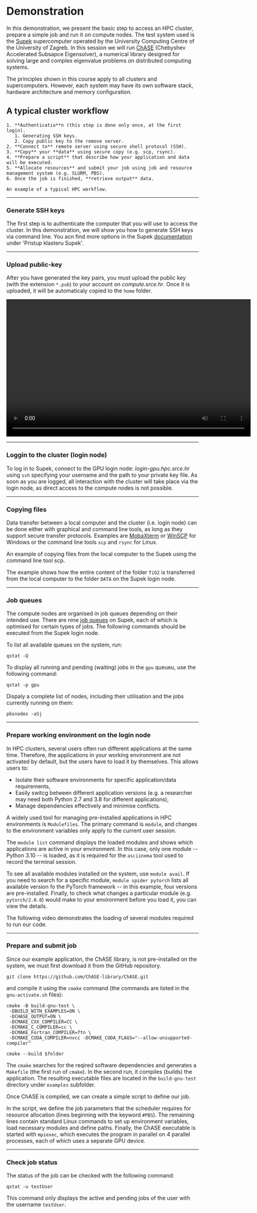 # Demonstration

<!--
## Hrvatski centar kompentencija za HPC

[HR HPC CC](https://www.hpc-cc.hr/) uspostavljen je u sklopu projekta EuroCC (2020 - 2022) kao dio mreže nacionalnih centara kompetencija za HPC u 33 države članice Zajedničkog poduzeća za europsko računarstvo visokih performansi (EuroHPC JU).

One-Stop-Shop za HPC
- podrška korisnicima u korištenju HPC resursa
- razvoj novih kompetencija iz HPC područja
- suradnja akademske zajednice i gospodarstva
- izgradnja europskog HPC ekosustava

HR HPC CC trenutno djeluje u sklopu projekta EuroCC 2 (2023 - 2025) čiji je cilj daljnje promicanje korištenja HPC-a na nacionalnoj razini identificiranjem relevantnih korisnika.

```{figure} ../img/eurocc-map.png

```
-->

In this demonstration, we present the basic step to access an HPC cluster, prepare a simple job and run it on compute nodes. The test system used is the [Supek](HPC-infra.md) supercomputer operated by the University Computing Centre of the University of Zagreb. In this session we will run [ChASE](https://github.com/ChASE-library/ChASE) (Chebyshev Accelerated Subsapce Eigensolver), a numerical library designed for solving large and complex eigenvalue problems on distributed computing systems.

The principles shown in this course apply to all clusters and supercomputers. However, each system may have its own software stack, hardware architecture and memory configuration.


## A typical cluster workflow

```{callout} The basic steps are the following:
1. **Authenticatio**n (this step is done only once, at the first login).
   1. Generating SSH keys.
   2. Copy public key to the remove server.
2. **Connect to** remote server using secure shell protocol (SSH).
3. **Copy** your **data** using secure copy (e.g. scp, rsync).
4. **Prepare a script** that describe how your application and data will be executed.
5. **Allocate resources** and submit your job using job and resource management system (e.g. SLURM, PBS).
6. Once the job is finished, **retrieve output** data.
```

```{figure} ../img/demo-run.png
An example of a typical HPC workflow.
```

---
### Generate SSH keys

The first step is to authenticate the computer that you will use to access the cluster. In this demonstration, we will show you how to generate SSH keys via command line. You acn find more options in the Supek [documentation](https://wiki.srce.hr/pages/viewpage.action?pageId=121966392) under 'Pristup klasteru Supek'.

<link rel="stylesheet" type="text/css" href="../../_static/asciinema-player.css" />
<body>
  <div id="sshkey-gen"></div>
  <script src="../../_static/asciinema-player.min.js"></script>
  <script>
    AsciinemaPlayer.create('../../extra/keygen.cast', document.getElementById('sshkey-gen'), {
      loop: false,
      fit: "width",
      terminalFontSize: 'medium',
      cols: 100,
      rows: 30,
      });
  </script>
</body>


---
### Upload public-key

After you have generated the key pairs, you must upload the public key (with the extension `*.pub`) to your account on *compute.srce.hr*. Once it is uploaded, it will be automaticaly copied to the `home` folder.
<body>
  <video width="640" height="360" controls>
    <source src="../../extra/add-key-to-supek.webm" type="video/webm">
    Your browser does not support the video tag.
  </video>
</body>

---
### Loggin to the cluster (login node)

To log in to Supek, connect to the GPU login node: *login-gpu.hpc.srce.hr* using `ssh` specifying your username and the path to your private key file.
As soon as you are logged, all interaction with the cluster will take place via the login node, as direct access to the compute nodes is not possible.

<link rel="stylesheet" type="text/css" href="../../_static/asciinema-player.css" />
<body>
  <div id="login-supek"></div>
  <script src="../../_static/asciinema-player.min.js"></script>
  <script>
    AsciinemaPlayer.create('../../extra/login-supek.cast', document.getElementById('login-supek'), {
      loop: false,
      fit: "width",
      terminalFontSize: 'medium',
      cols: 100,
      rows: 30,
      });
  </script>
</body>

---
### Copying files

Data transfer between a local computer and the cluster (i.e. login node) can be done either with graphical and command line  tools, as long as they support secure transfer protocols. Examples are [MobaXterm](https://mobaxterm.mobatek.net/) or [WinSCP](https://winscp.net/eng/download.php) for Windows or the command line tools `scp` and `rsync` for Linux.

An example of copying files from the local computer to the Supek using the command line tool scp.

<link rel="stylesheet" type="text/css" href="../../_static/asciinema-player.css" />
<body>
  <div id="copy-supek"></div>
  <script src="../../_static/asciinema-player.min.js"></script>
  <script>
    AsciinemaPlayer.create('../../extra/copy.cast', document.getElementById('copy-supek'), {
      loop: false,
      fit: "width",
      terminalFontSize: 'medium',
      cols: 100,
      rows: 30,
      });
  </script>
</body>

The example shows how the entire content of the folder `TiO2` is transferred from the local computer to the folder `DATA` on the Supek login node.

---
### Job queues

The compute nodes are organised in job queues depending on their intended use. There are nine [job queues](https://wiki.srce.hr/pages/viewpage.action?pageId=121966239) on Supek, each of which is optimised for certain types of jobs. 
The following commands should be executed from the Supek login node.

To list all available queues on the system, run:
```
qstat -Q
```

To display all running and pending (waiting) jobs in the `gpu` queueu, use the following command:

```
qstat -p gpu
```

Dispaly a complete list of nodes, including their utilisation and the jobs currently running on them:
```
pbsnodes -aSj
```


---
### Prepare working environment on the login node

In HPC clusters, several users often run different applications at the same time. Therefore, the applications in your working environment are not activated by default, but the users have to load it by themselves. This allows users to:
- Isolate their software environments for specific application/data requirements,
- Easily switcg between different application versions (e.g. a researcher may need both Python 2.7 and 3.8 for different applications),
- Manage dependencies effectively and minimise conflicts.

A widely used tool for managing pre-installed applications in HPC environments is `Modulefiles`. The primary command is `module`, and changes to the environment variables only apply to the current user session.

<link rel="stylesheet" type="text/css" href="../../_static/asciinema-player.css" />
<body>
  <div id="module-supek"></div>
  <script src="../../_static/asciinema-player.min.js"></script>
  <script>
    AsciinemaPlayer.create('../../extra/module.cast', document.getElementById('module-supek'), {
      loop: false,
      fit: "width",
      terminalFontSize: 'medium',
      cols: 100,
      rows: 30,
      });
  </script>
</body>

The `module list` command displays the loaded modules and shows which applications are active in your environment. In this case, only one module -- Python 3.10 -- is loaded, as it is required for the `asciinema` tool used to record the terminal session. 

To see all available modules installed on the system, use `module avail`. If you need to search for a specific module, `module spider pytorch` lists all available version fo the PyTorch framework -- in this example, four versions are pre-installed. Finally, to check what changes a particular module (e.g. `pytorch/2.0.0`) would make to your environment before you load it, you can view the details. 

The following video demonstrates the loading of several modules required to run our code.

<link rel="stylesheet" type="text/css" href="../../_static/asciinema-player.css" />
<body>
  <div id="load-modules-supek"></div>
  <script src="../../_static/asciinema-player.min.js"></script>
  <script>
    AsciinemaPlayer.create('../../extra/load-module.cast', document.getElementById('load-modules-supek'), {
      loop: false,
      fit: "width",
      terminalFontSize: 'medium',
      cols: 100,
      rows: 30,
      });
  </script>
</body>

---
### Prepare and submit job

Since our example application, the ChASE library, is not pre-installed on the system, we must first download it from the GitHub repository.
```
git clone https://github.com/ChASE-library/ChASE.git
```
and compile it using the `cmake` command (the commands are listed in the `gnu-activate.sh` files): 
```
cmake -B build-gnu-test \
 -DBUILD_WITH_EXAMPLES=ON \
 -DCHASE_OUTPUT=ON \
 -DCMAKE_CXX_COMPILER=CC \
 -DCMAKE_C_COMPILER=cc \
 -DCMAKE_Fortran_COMPILER=ftn \
 -DCMAKE_CUDA_COMPILER=nvcc -DCMAKE_CUDA_FLAGS="--allow-unsupported-compiler"

cmake --build $folder
```

The `cmake` searches for the reqired software dependencies and generates a `Makefile` (the first run of `cmake`). In the second run, it compiles (builds) the application. The resulting executable files are located in the `build-gnu-test` directory under  `examples` subfolder.

Once ChASE is compiled, we can create a simple script to define our job.

<link rel="stylesheet" type="text/css" href="../../_static/asciinema-player.css" />
<body>
  <div id="load-modules-supek"></div>
  <script src="../../_static/asciinema-player.min.js"></script>
  <script>
    AsciinemaPlayer.create('../../extra/load-modules.cast', document.getElementById('load-modules-supek'), {
      loop: false,
      fit: "width",
      terminalFontSize: 'medium',
      cols: 100,
      rows: 30,
      });
  </script>
</body>

In the script, we define the job parameters that the scheduler requires for resource allocation (lines beginning with the keyword `#PBS`). The remaining lines contain standard Linux commands to set up environment variables, load necessary modules and define paths. Finally, the ChASE executable is started with `mpiexec`, which executes the program in parallel on 4 parallel processes, each of which uses a separate GPU device.

<link rel="stylesheet" type="text/css" href="../../_static/asciinema-player.css" />
<body>
  <div id="prepare-run-chase"></div>
  <script src="../../_static/asciinema-player.min.js"></script>
  <script>
    AsciinemaPlayer.create('../../extra/prepare-chase.cast', document.getElementById('prepare-run-chase'), {
      loop: false,
      fit: "width",
      terminalFontSize: 'medium',
      cols: 100,
      rows: 30,
      });
  </script>
</body>

---
### Check job status

The status of the job can be checked with the following command:

```
qstat -u testUser
```

This command only displays the active and pending jobs of the user with the username `testUser`.